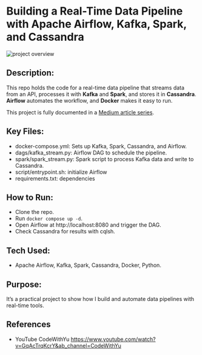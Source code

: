 # Building a Real-Time Data Pipeline with Apache Airflow, Kafka, Spark, and Cassandra

![project overview](https://miro.medium.com/v2/resize:fit:1100/format:webp/1*_lvtt1_2x0gYdklAbdIz1w.jpeg)

## Description:

This repo holds the code for a real-time data pipeline that streams data from an API, processes it with **Kafka** and **Spark**, and stores it in **Cassandra**. **Airflow** automates the workflow, and **Docker** makes it easy to run.

This project is fully documented in a [Medium article series](https://medium.com/@jushijun/building-a-real-time-data-pipeline-with-apache-airflow-kafka-spark-and-cassandra-be4ee5be8843).


## Key Files:

- docker-compose.yml: Sets up Kafka, Spark, Cassandra, and Airflow.
- dags/kafka_stream.py: Airflow DAG to schedule the pipeline.
- spark/spark_stream.py: Spark script to process Kafka data and write to Cassandra.
- script/entrypoint.sh: initialize Airflow
- requirements.txt: dependencies

## How to Run:

- Clone the repo.
- Run `docker compose up -d`.
- Open Airflow at http://localhost:8080 and trigger the DAG.
- Check Cassandra for results with cqlsh.

##  Tech Used:

- Apache Airflow, Kafka, Spark, Cassandra, Docker, Python.


## Purpose:

It’s a practical project to show how I build and automate data pipelines with real-time tools.


## References

- YouTube CodeWithYu https://www.youtube.com/watch?v=GqAcTrqKcrY&ab_channel=CodeWithYu